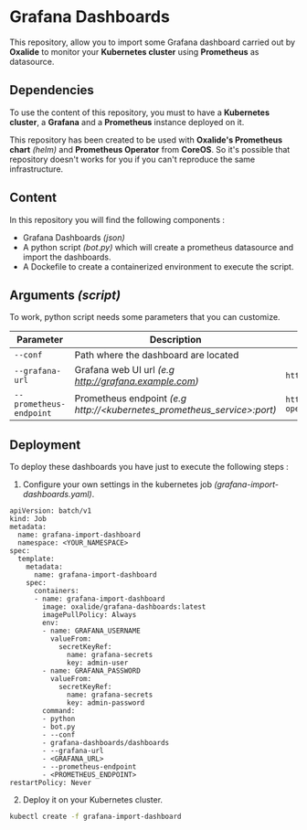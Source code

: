 # Grafana Dashboards

This repository, allow you to import some Grafana dashboard carried out by **Oxalide** to monitor your **Kubernetes cluster** using **Prometheus** as datasource.

## Dependencies

To use the content of this repository, you must to have a **Kubernetes cluster**, a **Grafana** and a **Prometheus** instance deployed on it.

This repository has been created to be used with **Oxalide's Prometheus chart** _(helm)_ and **Prometheus Operator** from **CoreOS**. So it's possible that repository doesn't works for you if you can't reproduce the same infrastructure.


## Content

In this repository you will find the following components : 
 * Grafana Dashboards _(json)_
 * A python script _(bot.py)_ which will create a prometheus datasource and import the dashboards.
 * A Dockefile to create a containerized environment to execute the script.
 
## Arguments _(script)_

To work, python script needs some parameters that you can customize.

|         Parameter          |                                Description                               |              Default                    |
|----------------------------|--------------------------------------------------------------------------|-----------------------------------------|
| `--conf`                   | Path where the dashboard are located                                     |                                         |
| `--grafana-url`            | Grafana web UI url _(e.g http://grafana.example.com)_                    | `http://grafana-k8s`                    |
| `--prometheus-endpoint`    | Prometheus endpoint _(e.g http://<kubernetes_prometheus_service>:port)_  | `http://prometheus-operated:9090`       |

## Deployment

To deploy these dashboards you have just to execute the following steps : 

1. Configure your own settings in the kubernetes job _(grafana-import-dashboards.yaml)_.
```
apiVersion: batch/v1
kind: Job
metadata:
  name: grafana-import-dashboard
  namespace: <YOUR_NAMESPACE>
spec:
  template:
    metadata:
      name: grafana-import-dashboard
    spec:
      containers:
      - name: grafana-import-dashboard
        image: oxalide/grafana-dashboards:latest
        imagePullPolicy: Always
        env:
        - name: GRAFANA_USERNAME
          valueFrom:
            secretKeyRef:
              name: grafana-secrets
              key: admin-user
        - name: GRAFANA_PASSWORD
          valueFrom:
            secretKeyRef:
              name: grafana-secrets
              key: admin-password
        command:
        - python
        - bot.py
        - --conf 
        - grafana-dashboards/dashboards 
        - --grafana-url 
        - <GRAFANA_URL>
        - --prometheus-endpoint
        - <PROMETHEUS_ENDPOINT>
restartPolicy: Never
```
2. Deploy it on your Kubernetes cluster.
```bash
kubectl create -f grafana-import-dashboard
```
